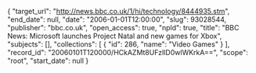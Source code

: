 {
  "target_url": "http://news.bbc.co.uk/1/hi/technology/8444935.stm", 
  "end_date": null, 
  "date": "2006-01-01T12:00:00", 
  "slug": 93028544, 
  "publisher": "bbc.co.uk", 
  "open_access": true, 
  "npld": true, 
  "title": "BBC News: Microsoft launches Project Natal and new games for Xbox", 
  "subjects": [], 
  "collections": [
    {
      "id": 286, 
      "name": "Video Games"
    }
  ], 
  "record_id": "20060101T120000/HCkAZMt8UFzlID0wlWKrkA==", 
  "scope": "root", 
  "start_date": null
}

